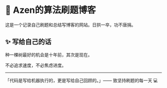 # 🌟 Azen的算法刷题博客  

这是一个记录自己刷题和总结写博客的网站。日拱一卒，功不唐捐。

## ✨ 写给自己的话  

种一棵树最好的机会是十年前，其次是现在。

不必追求速度，不必焦虑进度。  



---  
「代码是写给机器执行的，更是写给自己回顾的。」—— 致坚持刷题的每一天 💻
